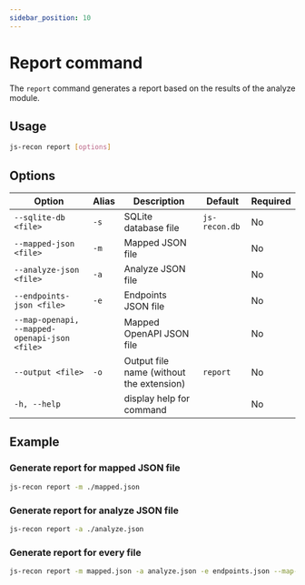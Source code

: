 ```yaml
---
sidebar_position: 10
---
```


# Report command

The `report` command generates a report based on the results of the analyze module.

## Usage

```bash
js-recon report [options]
```

## Options

| Option                                        | Alias | Description                              | Default       | Required |
| --------------------------------------------- | ----- | ---------------------------------------- | ------------- | -------- |
| `--sqlite-db <file>`                          | `-s`  | SQLite database file                     | `js-recon.db` | No       |
| `--mapped-json <file>`                        | `-m`  | Mapped JSON file                         |               | No       |
| `--analyze-json <file>`                       | `-a`  | Analyze JSON file                        |               | No       |
| `--endpoints-json <file>`                     | `-e`  | Endpoints JSON file                      |               | No       |
| `--map-openapi, --mapped-openapi-json <file>` |       | Mapped OpenAPI JSON file                 |               | No       |
| `--output <file>`                             | `-o`  | Output file name (without the extension) | `report`      | No       |
| `-h, --help`                                  |       | display help for command                 |               | No       |

## Example

### Generate report for mapped JSON file

```bash
js-recon report -m ./mapped.json
```

### Generate report for analyze JSON file

```bash
js-recon report -a ./analyze.json
```

### Generate report for every file

```bash
js-recon report -m mapped.json -a analyze.json -e endpoints.json --map-openapi mapped-openapi.json
```
